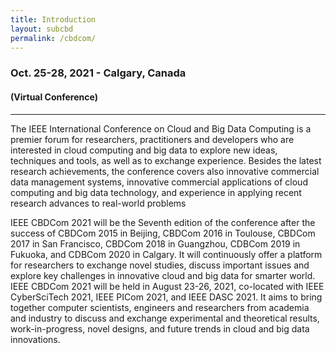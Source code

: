 ```yaml
---
title: Introduction
layout: subcbd
permalink: /cbdcom/
---
```



<h3>Oct. 25-28, 2021 - Calgary, Canada
</h3>
<h4>(Virtual Conference)
</h4>
<hr/>
<p>The IEEE International Conference on Cloud and Big Data Computing is a premier forum for researchers, practitioners and developers who are interested in cloud computing and big data to explore new ideas, techniques and tools, as well as to exchange experience. Besides the latest research achievements, the conference covers also innovative commercial data management systems, innovative commercial applications of cloud computing and big data technology, and experience in applying recent research advances to real-world problems
 </p><p>
IEEE CBDCom 2021 will be the Seventh edition of the conference after the success of CBDCom 2015 in Beijing, CBDCom 2016 in Toulouse, CBDCom 2017 in San Francisco, CBDCom 2018 in Guangzhou, CDBCom 2019 in Fukuoka, and CDBCom 2020 in Calgary. It will continuously offer a platform for researchers to exchange novel studies, discuss important issues and explore key challenges in innovative cloud and big data for smarter world.
IEEE CBDCom 2021 will be held in August 23-26, 2021, co-located with IEEE CyberSciTech 2021, IEEE PICom 2021, and IEEE DASC 2021. It aims to bring together computer scientists, engineers and researchers from academia and industry to discuss and exchange experimental and theoretical results, work-in-progress, novel designs, and future trends in cloud and big data innovations.


 
</p>
